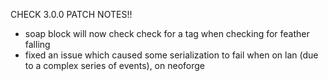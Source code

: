 CHECK 3.0.0 PATCH NOTES!!

- soap block will now check check for a tag when checking for feather falling
- fixed an issue which caused some serialization to fail when on lan (due to a complex series of events), on neoforge
